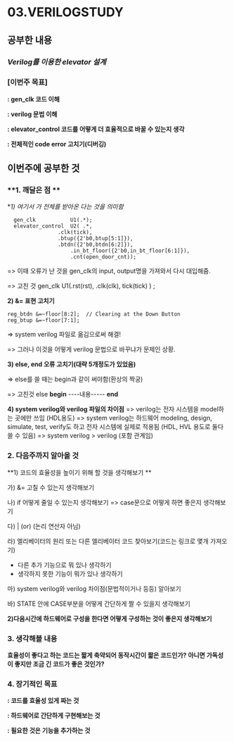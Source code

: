 # 03.VERILOGSTUDY
## 공부한 내용

### ***Verilog를 이용한 elevator 설계***


### **[이번주 목표]**

**: gen_clk 코드 이해**

**: verilog 문법 이해**

**: elevator_control 코드를 어떻게 더 효율적으로 바꿀 수 있는지 생각**

**: 전체적인 code error 고치기(디버깅)**

## 이번주에 공부한 것

### **1.  깨달은 점 **

**1) 여기서 *가 전체를 받아온 다는 것을 의미함**
```
  gen_clk          	U1(.*);
  elevator_control 	U2( .*,
  			    .clk(tick),
   			    .btup({2'b0,btup[5:1]}),
   			    .btdn({2'b0,btdn[6:2]}),
    			    .in_bt_floor({2'b0,in_bt_floor[6:1]}),
    			    .cnt(open_door_cnt));
```
=> 이때 오류가 난 것을 gen_clk의 input, output명을 가져와서 다시 대입해줌.

=> 고친 것 	gen_clk	U1(.rst(rst), .clk(clk), tick(tick) ) ;


**2) &= 표현 고치기**
```
reg_btdn &=~floor[8:2];  // Clearing at the Down Button
reg_btup &=~floor[7:1];
```
=> system verilog 파일로 옮김으로써 해결!

=> 그러나 이것을 어떻게 verilog 문법으로 바꾸냐가 문제인 상황.

**3) else, end 오류 고치기(대략 5개정도가 있었음)**

=> else를 쓸 때는 begin과 같이 써야함(환상의 짝궁)

=> 고친것 	else **begin**
           ----내용-----
           **end**

**4) system verilog와 verilog 파일의 차이점**
=> verilog는 전자 시스템을 model하는 곳에만 쓰임 (HDL용도)
=> system verilog는 하드웨어 modeling, design, simulate, test, verify도 하고
전자 시스템에 실제로 적용됨 (HDL, HVL 용도로 둘다 쓸 수 있음)
=> system verilog > verilog	(포함 관계임)

### **2.  다음주까지 알아올 것**

**1) 코드의 효율성을 높이기 위해 할 것을 생각해보기 **

가) &= 고칠 수 있는지 생각해보기

나) if 어떻게 줄일 수 있는지 생각해보기 => case문으로 어떻게 하면 좋은지 생각해보기

다) | (or) (논리 연산자 아님)

라) 엘리베이터의 원리 또는 다른 엘리베이터 코드 찾아보기(코드는 링크로 몇개 가져오기)
- 다른 추가 기능으로 뭐 있나 생각하기
- 생각하지 못한 기능이 뭐가 있나 생각하기

마) system verilog와 verilog 차이점(문법적이거나 등등) 알아보기

바) STATE 안에 CASE부분을 어떻게 간단하게 짤 수 있을지 생각해보기

**2)다음시간에 하드웨어로 구성을 한다면 어떻게 구성하는 것이 좋은지 생각해보기**

### **3. 생각해볼 내용**

**효율성이 좋다고 하는 코드는 짧게 축약되어 동작시간이 짧은 코드인가? 아니면 가독성이 좋지만 조금 긴 코드가 좋은 것인가?**

### **4. 장기적인 목표**

**: 코드를 효율성 있게 짜는 것**

**: 하드웨어로 간단하게 구현해보는 것**

**: 필요한 것은 기능을 추가하는 것**
